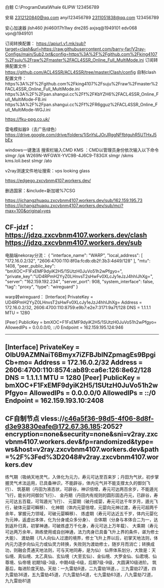 白鲸
C:\ProgramData\Whale
6LIPW
123456789

安易
2312120840@qq.com
anyi123456789
2311051838@qq.com
123456789

安心加速器
jlsh460
jhl460l17h1lwy
dre285
axjsq@1949101
edv068
vpn@1949101

订阅转换配置：
https://apiurl.v1.mk/sub?target=clash&url=https://raw.githubusercontent.com/barry-far/V2ray-Configs/main/Sub2.txt&config=https%3A%2F%2Fgithub.com%2Fking4107%2Fsuju%2Fraw%2Fmaster%2FACL4SSR_Online_Full_MultiMode.ini
订阅转换配置文件：https://github.com/ACL4SSR/ACL4SSR/tree/master/Clash/config
自制clash配置文件：https%3A%2F%2Fgithub.com%2Fking4107%2Fsuju%2Fraw%2Fmaster%2FACL4SSR_Online_Full_MultiMode.ini
                  https%3A%2F%2Fpan.shangui.cc%2Ff%2FKbYZH6%2FACL4SSR_Online_Full_MultiMode-FB.ini
                  https%3A%2F%2Fpan.shangui.cc%2Ff%2FR6gguz%2FACL4SSR_Online_Full_MultiMode-WGJ.ini

https://fku-ppg.co.uk/

雷电模拟器9（去广告绿色）
https://drive.google.com/drive/folders/1iSnYsLJOrJRggNFfbtguhR5UTHxJ5bEx

windows一键激活
搜索栏输入CMD
KMS ：CMD以管理员身份依次输入以下命令
slmgr /ipk W269N-WFGWX-YVC9B-4J6C9-T83GX
slmgr /skms kms.loli.best
slmgr /ato

v2ray测速文件地址搜索：vps looking glass

https://edgego.zxcvbnm4107.workers.dev/

删选国家：&include=新加坡%7CSG

https://jichangzhuaqu.zxcvbnm4107.workers.dev/sub/162.159.195.73
https://jichangzhuaqu.zxcvbnm4107.workers.dev/sub/mci?max=100&original=yes

CF-jdzf：https://jdzq.zxcvbnm4107.workers.dev/clash
         https://jdzq.zxcvbnm4107.workers.dev/sub
------------------------------------------------------------------------------------------

电脑端nekoray分流：
{
    "interface_name": "WARP",
    "local_address": [
        "172.16.0.2/32",
        "2606:4700:110:8f0a:fcdb:db2f:3b3:4d49/128"
    ],
    "mtu": 1408,
    "peer_public_key": "bmXOC+F1FxEMF9dyiK2H5/1SUtzH0JuVo51h2wPfgyo=",
    "private_key":"UD4RPmH2YyZ0LHnvsT2sHwFv0XLcJy1eJzJ4hhIJhXg=",
    "server": "162.159.192.234",
    "server_port": 908,
    "system_interface": false,
    "tag": "proxy",
    "type": "wireguard"
}

warp转wireguard：
[Interface]
PrivateKey = UD4RPmH2YyZ0LHnvsT2sHwFv0XLcJy1eJzJ4hhIJhXg=
Address = 172.16.0.2/32, 2606:4700:110:8759:e9b7:e2e7:3171:9a7f/128
DNS = 1.1.1.1
MTU = 1280

[Peer]
PublicKey = bmXOC+F1FxEMF9dyiK2H5/1SUtzH0JuVo51h2wPfgyo=
AllowedIPs = 0.0.0.0/0, ::/0
Endpoint = 162.159.195.124:946

------------------------------------------------------------------------------------------------------------
[Interface]
PrivateKey = OIbU9AZMNaiT6Bmyx7iZFBJblNZpmagEs9BpgiCb+mo=
Address = 172.16.0.2/32
Address = 2606:4700:110:8574:ab89:ca6e:126:8e62/128
DNS = 1.1.1.1
MTU = 1280
[Peer]
PublicKey = bmXOC+F1FxEMF9dyiK2H5/1SUtzH0JuVo51h2wPfgyo=
AllowedIPs = 0.0.0.0/0
AllowedIPs = ::/0
Endpoint = 162.159.193.10:2408
----------------------------------------------------------------------------------------------------

CF自制节点
vless://c46a5f36-98d5-4f06-8d8f-d3e93830eafe@172.67.36.185:2052?encryption=none&security=none&sni=v2ray.zxcvbnm4107.workers.dev&fp=randomized&type=ws&host=v2ray.zxcvbnm4107.workers.dev&path=%2F%3Fed%3D2048#v2ray.zxcvbnm4107.workers.dev
----------------------------------------------------------------------------------------------------

练气期（吸纳天地灵气，入体化为元力，寿元可达至百来岁；丹田为气状，初步掌握灵气术法运用，已具备神识，不能辟谷，体内元气并不能支撑太久的御剑飞行）、
筑基期（丹田为液态状，可辟谷，神识倍增，寿元可达两百余岁，不能遁光飞行，能长时间御剑飞行）、
金丹期（丹田内有规则的圆形固态丹元，已辟谷，寿元可达五百载，可驾遁光飞行）、
元婴期（破丹成婴，寿元可达千年岁月，遁光飞行，破体元婴可瞬移）、
化神期（体内元婴倍增，元婴向元神过渡，寿元可超两千余年，掌握元力领域，可破元婴瞬移）、
炼虚期（寿元可达近五千岁，体内元婴化为元神，返虚出本体，化为分身或众多分身）、
合体期（分身与本体合二为一，达到返朴归真，初掌神通，可破炼虚万千化身，寿元可达上万年载）、
大乘期（寿元可达两万余年，熟练使用或自创神通，法力肉身已具备飞升上界的条件，谌为修士大能）、
渡劫期（凡人向仙人过渡的境界，修士飞升上界以后，初掌天地法则，体内元力逐步向仙元力或仙灵力转换，失败则为渡劫修士，随岁月而消亡；转换成功，则融会贯通天地法则，可与天地同寿，是为仙）
仙界体系划分，大致是：天仙境、真仙境、太乙真仙、玄仙境（大至玄仙）、金仙境、大罗金仙、仙君境、仙尊境、仙帝境
初期1级-3级，中期4级-6级，后期7级-9级，大圆满10级进阶。
筑基后，每进阶度天劫。天劫：一九雷劫9道，二九雷劫18道，，三九雷劫27道，四九雷劫36道，五九雷劫45道，六九雷劫54道，七九雷劫63道，八九雷劫72道，九九雷劫81道